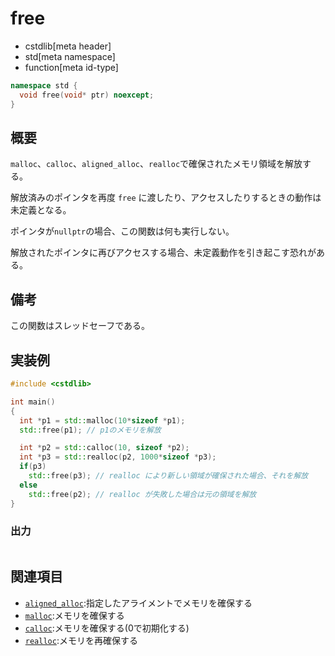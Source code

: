 # free
* cstdlib[meta header]
* std[meta namespace]
* function[meta id-type]

```cpp
namespace std {
  void free(void* ptr) noexcept;
}
```

## 概要
`malloc`、`calloc`、`aligned_alloc`、`realloc`で確保されたメモリ領域を解放する。

解放済みのポインタを再度 `free` に渡したり、アクセスしたりするときの動作は未定義となる。

ポインタが`nullptr`の場合、この関数は何も実行しない。

解放されたポインタに再びアクセスする場合、未定義動作を引き起こす恐れがある。

## 備考
この関数はスレッドセーフである。

## 実装例
```cpp example
#include <cstdlib>

int main()
{
  int *p1 = std::malloc(10*sizeof *p1);
  std::free(p1); // p1のメモリを解放

  int *p2 = std::calloc(10, sizeof *p2);
  int *p3 = std::realloc(p2, 1000*sizeof *p3);
  if(p3) 
    std::free(p3); // realloc により新しい領域が確保された場合、それを解放
  else
    std::free(p2); // realloc が失敗した場合は元の領域を解放
}
```
### 出力
```

```

## 関連項目
- [`aligned_alloc`](aligned_alloc.md):指定したアライメントでメモリを確保する
- [`malloc`](malloc.md):メモリを確保する
- [`calloc`](calloc.md):メモリを確保する(0で初期化する)
- [`realloc`](realloc.md):メモリを再確保する
